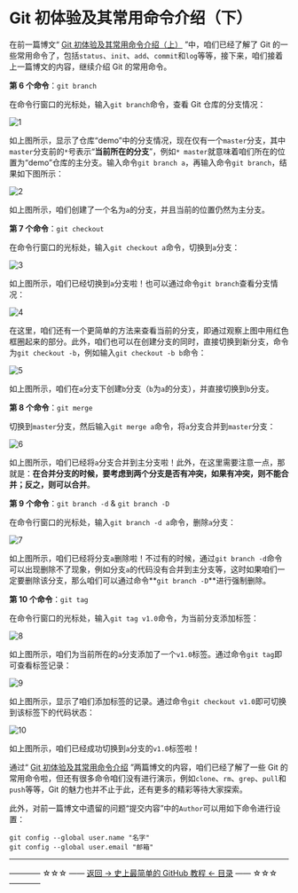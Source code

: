# Git 初体验及其常用命令介绍（下）

在前一篇博文“ [Git 初体验及其常用命令介绍（上）](https://github.com/guobinhit/github-tutorial/blob/master/articles-of-github-tutorial/experence-git-one.md) ”中，咱们已经了解了 Git 的一些常用命令了，包括`status`、`init`、`add`、`commit`和`log`等等，接下来，咱们接着上一篇博文的内容，继续介绍 Git 的常用命令。

**第 6 个命令**：`git branch`

在命令行窗口的光标处，输入`git branch`命令，查看 Git 仓库的分支情况：

![1](http://img.blog.csdn.net/20170403170211777)

如上图所示，显示了仓库“demo”中的分支情况，现在仅有一个`master`分支，其中`master`分支前的`*`号表示“**当前所在的分支**”，例如`* master`就意味着咱们所在的位置为“demo”仓库的主分支。输入命令`git branch a`，再输入命令`git branch`，结果如下图所示：

![2](http://img.blog.csdn.net/20170403170955742)

如上图所示，咱们创建了一个名为`a`的分支，并且当前的位置仍然为主分支。

**第 7 个命令**：`git checkout`

在命令行窗口的光标处，输入`git checkout a`命令，切换到`a`分支：

![3](http://img.blog.csdn.net/20170403171302293)

如上图所示，咱们已经切换到`a`分支啦！也可以通过命令`git branch`查看分支情况：

![4](http://img.blog.csdn.net/20170403171630900)

在这里，咱们还有一个更简单的方法来查看当前的分支，即通过观察上图中用红色框圈起来的部分。此外，咱们也可以在创建分支的同时，直接切换到新分支，命令为`git checkout -b`，例如输入`git checkout -b b`命令：

![5](http://img.blog.csdn.net/20170403172440371)

如上图所示，咱们在`a`分支下创建`b`分支（`b`为`a`的分支），并直接切换到`b`分支。

**第 8 个命令**：`git merge`

切换到`master`分支，然后输入`git merge a`命令，将`a`分支合并到`master`分支：

![6](http://img.blog.csdn.net/20170403173100208)

如上图所示，咱们已经将`a`分支合并到主分支啦！此外，在这里需要注意一点，那就是：**在合并分支的时候，要考虑到两个分支是否有冲突，如果有冲突，则不能合并；反之，则可以合并**。

**第 9 个命令**：`git branch -d` & `git branch -D` 

在命令行窗口的光标处，输入`git branch -d a`命令，删除`a`分支：

![7](http://img.blog.csdn.net/20170403173835177)

如上图所示，咱们已经将分支`a`删除啦！不过有的时候，通过`git branch -d`命令可以出现删除不了现象，例如分支`a`的代码没有合并到主分支等，这时如果咱们一定要删除该分支，那么咱们可以通过命令**`git branch -D`**进行强制删除。

**第 10 个命令**：`git tag` 

在命令行窗口的光标处，输入`git tag v1.0`命令，为当前分支添加标签：

![8](http://img.blog.csdn.net/20170403175319193)

如上图所示，咱们为当前所在的`a`分支添加了一个`v1.0`标签。通过命令`git tag`即可查看标签记录：

![9](http://img.blog.csdn.net/20170403175530508)

如上图所示，显示了咱们添加标签的记录。通过命令`git checkout v1.0`即可切换到该标签下的代码状态：

![10](http://img.blog.csdn.net/20170403180132750)

如上图所示，咱们已经成功切换到`a`分支的`v1.0`标签啦！

通过“ [Git 初体验及其常用命令介绍](https://github.com/guobinhit/github-tutorial/blob/master/README.md) ”两篇博文的内容，咱们已经了解了一些 Git 的常用命令啦，但还有很多命令咱们没有进行演示，例如`clone`、`rm`、`grep`、`pull`和`push`等等，Git 的魅力也并不止于此，还有更多的精彩等待大家探索。

此外，对前一篇博文中遗留的问题“提交内容”中的`Author`可以用如下命令进行设置：

```
git config --global user.name "名字"
git config --global user.email "邮箱"
```


----------
———— ☆☆☆ —— [返回 -> 史上最简单的 GitHub 教程 <- 目录](https://github.com/guobinhit/github-tutorial/blob/master/README.md) —— ☆☆☆ ————
